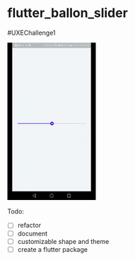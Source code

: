 # flutter_ballon_slider

#UXEChallenge1

<img src="./demo.gif" width="200" />

Todo:

- [ ] refactor
- [ ] document
- [ ] customizable shape and theme
- [ ] create a flutter package
